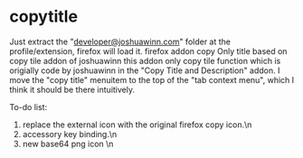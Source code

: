 copytitle
=========
Just extract the "developer@joshuawinn.com" folder at the profile/extension, firefox will load it.
firefox addon copy Only title based on copy tile addon of joshuawinn
this addon only copy tile function which is origially code by joshuawinn in the "Copy Title and Description" addon.
I move the "copy title" menuitem to the top of the "tab context menu", which I think it should be there intuitively.

To-do list:
1. replace the external icon with the original firefox copy icon.\n
2. accessory key binding.\n
3. new base64 png icon \n